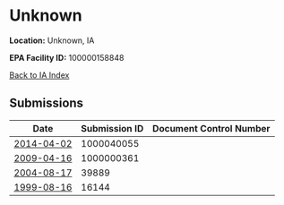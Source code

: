 # Unknown

**Location:** Unknown, IA

**EPA Facility ID:** 100000158848

[Back to IA Index](../../index.md)

## Submissions

| Date | Submission ID | Document Control Number |
|------|--------------|-------------------------|
| [2014-04-02](submissions/1000040055.md) | 1000040055 |  |
| [2009-04-16](submissions/1000000361.md) | 1000000361 |  |
| [2004-08-17](submissions/39889.md) | 39889 |  |
| [1999-08-16](submissions/16144.md) | 16144 |  |
